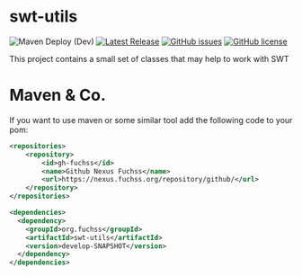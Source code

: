 # swt-utils
![Maven Deploy (Dev)](https://github.com/dfuchss/swt-utils/workflows/Maven%20Deploy%20(Dev)/badge.svg)
[![Latest Release](https://img.shields.io/github/release/dfuchss/swt-utils.svg)](https://github.com/dfuchss/swt-utils/releases/latest)
[![GitHub issues](https://img.shields.io/github/issues/dfuchss/swt-utils.svg?style=square)](https://github.com/dfuchss/swt-utils/issues)
[![GitHub license](https://img.shields.io/badge/license-MIT-blue.svg?style=square)](https://github.com/dfuchss/swt-utils/blob/master/LICENCE.md)

This project contains a small set of classes that may help to work with SWT

# Maven & Co.
If you want to use maven or some similar tool add the following code to your pom:
```xml
<repositories>
	<repository>
		<id>gh-fuchss</id>
		<name>Github Nexus Fuchss</name>
		<url>https://nexus.fuchss.org/repository/github/</url>
	</repository>
</repositories>

<dependencies>
  <dependency>
    <groupId>org.fuchss</groupId>
    <artifactId>swt-utils</artifactId>
    <version>develop-SNAPSHOT</version>
  </dependency>
</dependencies>
```
